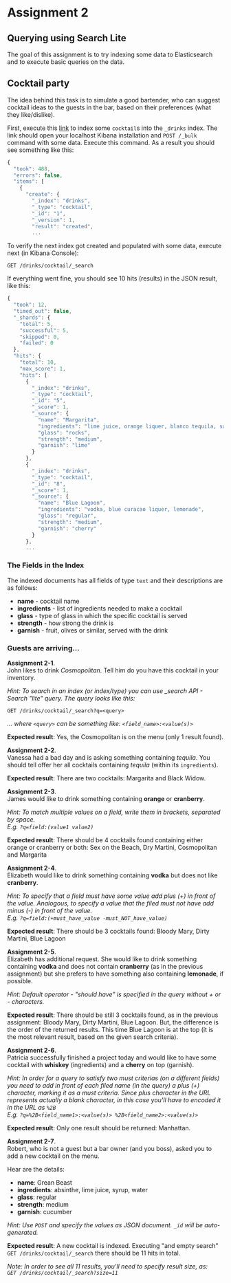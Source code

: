 # Assignment 2

## Querying using Search Lite

The goal of this assignment is to try indexing some data to Elasticsearch and to execute basic
queries on the data.

## Cocktail party

The idea behind this task is to simulate a good bartender, who can suggest cocktail ideas to the guests
in the bar, based on their preferences (what they like/dislike).

First, execute this [link](http://localhost:5601/app/kibana#/dev_tools/console?load_from=https:%2F%2Fraw.githubusercontent.com%2Fdrazen-nikolic%2Fes-workshop%2Fexamples%2Fassignments%2Fcocktails-bulk-create.txt)
to index some `cocktail`s into the `_drinks` index. The link should open your localhost Kibana installation
and `POST /_bulk` command with some data. Execute this command. As a result you should see something like this:

```javascript
{
  "took": 488,
  "errors": false,
  "items": [
    {
      "create": {
        "_index": "drinks",
        "_type": "cocktail",
        "_id": "1",
        "_version": 1,
        "result": "created",
        ...
```

To verify the next index got created and populated with some data, execute next (in Kibana Console):

`GET /drinks/cocktail/_search`

If everything went fine, you should see 10 hits (results) in the JSON result, like this:

```javascript
{
  "took": 12,
  "timed_out": false,
  "_shards": {
    "total": 5,
    "successful": 5,
    "skipped": 0,
    "failed": 0
  },
  "hits": {
    "total": 10,
    "max_score": 1,
    "hits": [
      {
        "_index": "drinks",
        "_type": "cocktail",
        "_id": "5",
        "_score": 1,
        "_source": {
          "name": "Margarita",
          "ingredients": "lime juice, orange liquer, blanco tequila, salt",
          "glass": "rocks",
          "strength": "medium",
          "garnish": "lime"
        }
      },
      {
        "_index": "drinks",
        "_type": "cocktail",
        "_id": "8",
        "_score": 1,
        "_source": {
          "name": "Blue Lagoon",
          "ingredients": "vodka, blue curacao liquer, lemonade",
          "glass": "regular",
          "strength": "medium",
          "garnish": "cherry"
        }
      },
      ...
```

### The Fields in the Index

The indexed documents has all fields of type `text` and their descriptions are as follows:
* **name** - cocktail name
* **ingredients** - list of ingredients needed to make a cocktail
* **glass** - type of glass in which the specific cocktail is served
* **strength** - how strong the drink is
* **garnish** - fruit, olives or similar, served with the drink

### Guests are arriving...

**Assignment 2-1**.  
John likes to drink *Cosmopolitan*. Tell him do you have this cocktail in your inventory.

*Hint: To search in an index (or index/type) you can use _search API - Search "lite" query. 
The query looks like this:*

    GET /drinks/cocktail/_search?q=<query> 
 
*... where `<query>` can be something like: `<field_name>:<value(s)>`*
 
**Expected result**: Yes, the Cosmopolitan is on the menu (only 1 result found).
 
 
**Assignment 2-2**.  
Vanessa had a bad day and is asking something containing *tequila*. You should 
tell offer her all cocktails containing *tequila* (within its `ingredients`).
 
**Expected result**: There are two cocktails: Margarita and Black Widow.
 
 
**Assignment 2-3**.  
James would like to drink something containing **orange** or **cranberry**.
  
*Hint: To match multiple values on a field, write them in brackets, separated by space.   
E.g. `?q=field:(value1 value2)`*
  
**Expected result**: There should be 4 cocktails found containing either orange or cranberry or both: 
Sex on the Beach, Dry Martini, Cosmopolitan and Margarita
  
   
**Assignment 2-4**.  
Elizabeth would like to drink something containing **vodka** but does not like **cranberry**.
 
*Hint: To specify that a field must have some value add plus (+) in front of the value. Analogous, 
to specify a value that the filed must not have add minus (-) in front of the value.   
E.g. `?q=field:(+must_have_value -must_NOT_have_value)`*
  
**Expected result**: There should be 3 cocktails found: 
Bloody Mary, Dirty Martini, Blue Lagoon


**Assignment 2-5**.  
Elizabeth has additional request. She would like to drink something containing **vodka** 
and does not contain **cranberry** (as in the previous assignment) but she prefers to have 
something also containing **lemonade**, if possible.

*Hint: Default operator - "should have" is specified in the query without + or - characters.*
  
**Expected result**: There should be still 3 cocktails found, as in the previous assignment: 
Bloody Mary, Dirty Martini, Blue Lagoon. But, the difference is the order of the returned results.
This time Blue Lagoon is at the top (it is the most relevant result, based on the given search criteria).


**Assignment 2-6**.  
Patricia successfully finished a project today and would like to have some cocktail with 
**whiskey** (ingredients) and a **cherry** on top (garnish).

*Hint: In order for a query to satisfy two must criterias (on a different fields)
you need to add in front of each filed name (in the query) a plus (+) character, 
marking it as a must criteria. Since plus character in the URL represents actually a blank character,
in this case you'll have to encoded it in the URL as `%2B`   
E.g. `?q=%2B<field_name1>:<value(s)> %2B<field_name2>:<value(s)>`*

**Expected result**: Only one result should be returned: Manhattan.


**Assignment 2-7**.  
Robert, who is not a guest but a bar owner (and you boss), asked you to add a new cocktail on the menu.

Hear are the details:   
* **name**: Grean Beast
* **ingredients**: absinthe, lime juice, syrup, water
* **glass**: regular
* **strength**: medium
* **garnish**: cucumber

*Hint: Use `POST` and specify the values as JSON document. `_id` will be auto-generated.*

**Expected result**: A new cocktail is indexed. Executing "and empty search" `GET /drinks/cocktail/_search`
there should be 11 hits in total.

*Note: In order to see all 11 results, you'll need to specify result size, as:   
`GET /drinks/cocktail/_search?size=11`*
